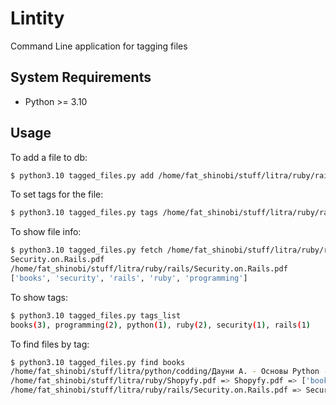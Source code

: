 # Lintity
Command Line application for tagging files

## System Requirements
  * Python >= 3.10

## Usage
To add a file to db:
```bash
$ python3.10 tagged_files.py add /home/fat_shinobi/stuff/litra/ruby/rails/Security.on.Rails.pdf
```

To set tags for the file:
```bash
$ python3.10 tagged_files.py tags /home/fat_shinobi/stuff/litra/ruby/rails/Security.on.Rails.pdf books,security,rails,ruby,programming
```

To show file info:
```bash
$ python3.10 tagged_files.py fetch /home/fat_shinobi/stuff/litra/ruby/rails/Security.on.Rails.pdf
Security.on.Rails.pdf
/home/fat_shinobi/stuff/litra/ruby/rails/Security.on.Rails.pdf
['books', 'security', 'rails', 'ruby', 'programming']
```

To show tags:
```bash
$ python3.10 tagged_files.py tags_list
books(3), programming(2), python(1), ruby(2), security(1), rails(1)
```

To find files by tag:
```bash
$ python3.10 tagged_files.py find books
/home/fat_shinobi/stuff/litra/python/codding/Дауни А. - Основы Python - 2021.pdf => Дауни А. - Основы Python - 2021.pdf => ['books', 'programming', 'python']
/home/fat_shinobi/stuff/litra/ruby/Shopyfy.pdf => Shopyfy.pdf => ['books', 'ruby']
/home/fat_shinobi/stuff/litra/ruby/rails/Security.on.Rails.pdf => Security.on.Rails.pdf => ['books', 'security', 'rails', 'ruby', 'programming']
```